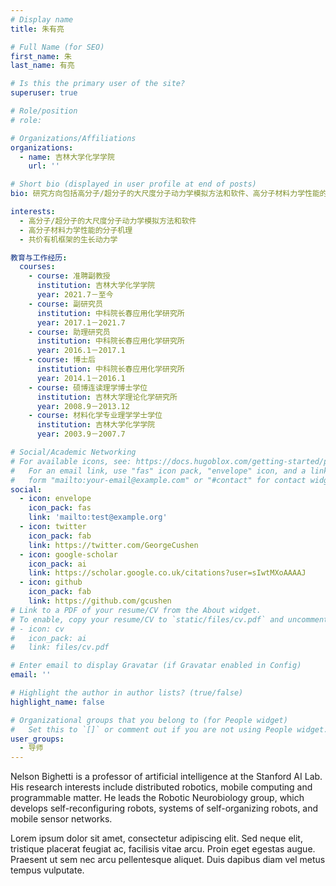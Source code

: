 ```yaml
---
# Display name
title: 朱有亮

# Full Name (for SEO)
first_name: 朱
last_name: 有亮

# Is this the primary user of the site?
superuser: true

# Role/position
# role: 

# Organizations/Affiliations
organizations:
  - name: 吉林大学化学学院
    url: ''

# Short bio (displayed in user profile at end of posts)
bio: 研究方向包括高分子/超分子的大尺度分子动力学模拟方法和软件、高分子材料力学性能的分子机理、共价有机框架的生长动力学等。

interests:
  - 高分子/超分子的大尺度分子动力学模拟方法和软件
  - 高分子材料力学性能的分子机理
  - 共价有机框架的生长动力学

教育与工作经历:
  courses:
    - course: 准聘副教授 
      institution: 吉林大学化学学院
      year: 2021.7－至今
    - course: 副研究员
      institution: 中科院长春应用化学研究所
      year: 2017.1－2021.7
    - course: 助理研究员
      institution: 中科院长春应用化学研究所
      year: 2016.1－2017.1
    - course: 博士后
      institution: 中科院长春应用化学研究所
      year: 2014.1－2016.1
    - course: 硕博连读理学博士学位
      institution: 吉林大学理论化学研究所
      year: 2008.9－2013.12
    - course: 材料化学专业理学学士学位
      institution: 吉林大学化学学院
      year: 2003.9－2007.7

# Social/Academic Networking
# For available icons, see: https://docs.hugoblox.com/getting-started/page-builder/#icons
#   For an email link, use "fas" icon pack, "envelope" icon, and a link in the
#   form "mailto:your-email@example.com" or "#contact" for contact widget.
social:
  - icon: envelope
    icon_pack: fas
    link: 'mailto:test@example.org'
  - icon: twitter
    icon_pack: fab
    link: https://twitter.com/GeorgeCushen
  - icon: google-scholar
    icon_pack: ai
    link: https://scholar.google.co.uk/citations?user=sIwtMXoAAAAJ
  - icon: github
    icon_pack: fab
    link: https://github.com/gcushen
# Link to a PDF of your resume/CV from the About widget.
# To enable, copy your resume/CV to `static/files/cv.pdf` and uncomment the lines below.
# - icon: cv
#   icon_pack: ai
#   link: files/cv.pdf

# Enter email to display Gravatar (if Gravatar enabled in Config)
email: ''

# Highlight the author in author lists? (true/false)
highlight_name: false

# Organizational groups that you belong to (for People widget)
#   Set this to `[]` or comment out if you are not using People widget.
user_groups:
  - 导师
---
```


Nelson Bighetti is a professor of artificial intelligence at the Stanford AI Lab. His research interests include distributed robotics, mobile computing and programmable matter. He leads the Robotic Neurobiology group, which develops self-reconfiguring robots, systems of self-organizing robots, and mobile sensor networks.

Lorem ipsum dolor sit amet, consectetur adipiscing elit. Sed neque elit, tristique placerat feugiat ac, facilisis vitae arcu. Proin eget egestas augue. Praesent ut sem nec arcu pellentesque aliquet. Duis dapibus diam vel metus tempus vulputate.
